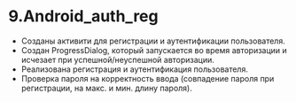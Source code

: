 # 9.Android_auth_reg
- Созданы активити для регистрации и аутентификации пользователя.
- Создан ProgressDialog, который запускается во время авторизации и исчезает при успешной/неуспешной авторизации.
- Реализована регистрация и аутентификация пользователя.
- Проверка пароля на корректность ввода (совпадение пароля при регистрации, на макс. и мин. длину пароля).
